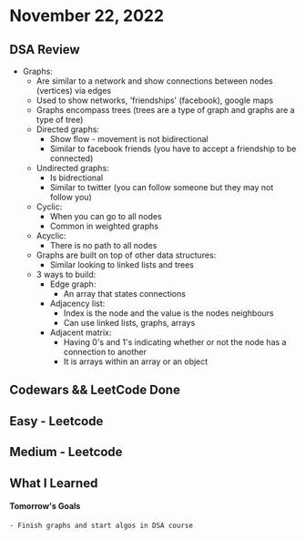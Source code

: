 # November 22, 2022 

## DSA Review
- Graphs:
    - Are similar to a network and show connections between nodes (vertices) via edges
    - Used to show networks, 'friendships' (facebook), google maps
    - Graphs encompass trees (trees are a type of graph and graphs are a type of tree)
    - Directed graphs:
        - Show flow - movement is not bidirectional
        - Similar to facebook friends (you have to accept a friendship to be connected)
    - Undirected graphs: 
        - Is bidrectional
        - Similar to twitter (you can follow someone but they may not follow you)
    - Cyclic:
        - When you can go to all nodes
        - Common in weighted graphs
    - Acyclic:
        - There is no path to all nodes
    - Graphs are built on top of other data structures:
        - Similar looking to linked lists and trees 
    - 3 ways to build:
        - Edge graph:
            - An array that states connections
        - Adjacency list:
            - Index is the node and the value is the nodes neighbours
            - Can use linked lists, graphs, arrays
        - Adjacent matrix:
            - Having 0's and 1's indicating whether or not the node has a connection to another
            - It is arrays within an array or an object

## Codewars && LeetCode Done

## Easy - Leetcode

## Medium - Leetcode

## What I Learned

#### Tomorrow's Goals
    - Finish graphs and start algos in DSA course